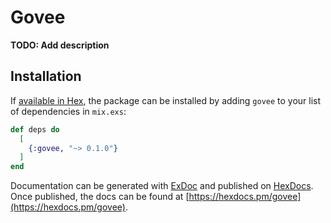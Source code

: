 # Govee

**TODO: Add description**

## Installation

If [available in Hex](https://hex.pm/docs/publish), the package can be installed
by adding `govee` to your list of dependencies in `mix.exs`:

```elixir
def deps do
  [
    {:govee, "~> 0.1.0"}
  ]
end
```

Documentation can be generated with [ExDoc](https://github.com/elixir-lang/ex_doc)
and published on [HexDocs](https://hexdocs.pm). Once published, the docs can
be found at [https://hexdocs.pm/govee](https://hexdocs.pm/govee).

